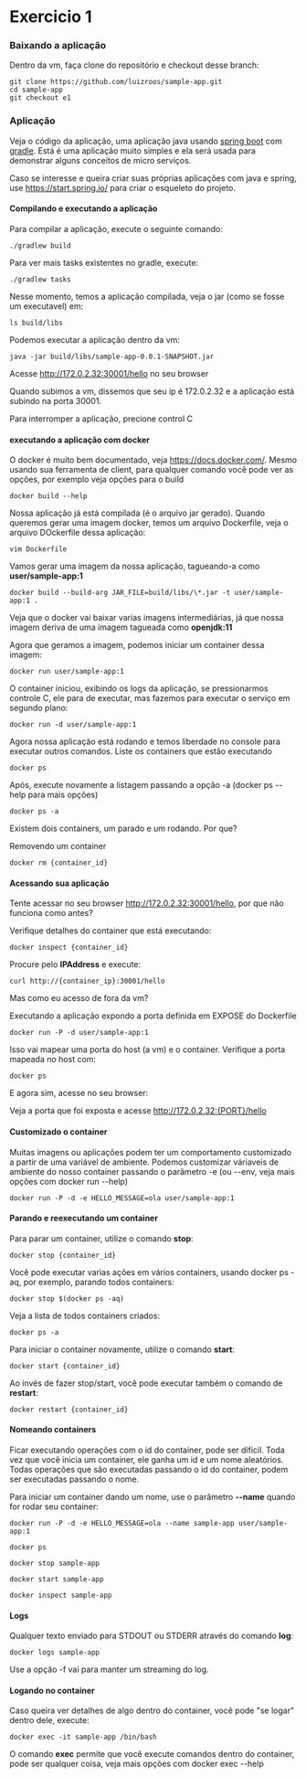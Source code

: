 # Exercicio 1

### Baixando a aplicação

Dentro da vm, faça clone do repositório e checkout desse branch:

```
git clone https://github.com/luizroos/sample-app.git
cd sample-app
git checkout e1
```
### Aplicação

Veja o código da aplicação, uma aplicação java usando [spring boot](https://spring.io/projects/spring-boot) com [gradle](https://gradle.org/). Está é uma aplicação muito simples e ela será usada para demonstrar alguns conceitos de micro serviços. 

Caso se interesse e queira criar suas próprias aplicações com java e spring, use https://start.spring.io/ para criar o esqueleto do projeto.

#### Compilando e executando a aplicação

Para compilar a aplicação, execute o seguinte comando:

```
./gradlew build
```

Para ver mais tasks existentes no gradle, execute:

```
./gradlew tasks
```

Nesse momento, temos a aplicação compilada, veja o jar (como se fosse um executavel) em:

```
ls build/libs
```
Podemos executar a aplicação dentro da vm:

```
java -jar build/libs/sample-app-0.0.1-SNAPSHOT.jar
```

Acesse http://172.0.2.32:30001/hello no seu browser

Quando subimos a vm, dissemos que seu ip é 172.0.2.32 e a aplicação está subindo na porta 30001.

Para interromper a aplicação, precione control C

#### executando a aplicação com docker

O docker é muito bem documentado, veja https://docs.docker.com/. Mesmo usando sua ferramenta de client, para qualquer comando você pode ver as opções, por exemplo veja opções para o build

```
docker build --help
```

Nossa aplicação já está compilada (é o arquivo jar gerado). Quando queremos gerar uma imagem docker, temos um arquivo Dockerfile, veja o arquivo DOckerfile dessa aplicação:

```
vim Dockerfile
```

Vamos gerar uma imagem da nossa aplicação, tagueando-a como **user/sample-app:1**

```
docker build --build-arg JAR_FILE=build/libs/\*.jar -t user/sample-app:1 .
```

Veja que o docker vai baixar varias imagens intermediárias, já que nossa imagem deriva de uma imagem tagueada como **openjdk:11**

Agora que geramos a imagem, podemos iniciar um container dessa imagem:

```
docker run user/sample-app:1
```

O container iniciou, exibindo os logs da aplicação, se pressionarmos controle C, ele para de executar, mas fazemos para executar o serviço em segundo plano:

```
docker run -d user/sample-app:1
```

Agora nossa aplicação está rodando e temos liberdade no console para executar outros comandos. Liste os containers que estão executando

```
docker ps
```

Após, execute novamente a listagem passando a opção -a (docker ps --help para mais opções)

```
docker ps -a
```

Existem dois containers, um parado e um rodando. Por que?

Removendo um container

```
docker rm {container_id}
```

#### Acessando sua aplicação

Tente acessar no seu browser http://172.0.2.32:30001/hello, por que não funciona como antes?

Verifique detalhes do container que está executando:

```
docker inspect {container_id}
```
Procure pelo **IPAddress** e execute:

```
curl http://{container_ip}:30001/hello
```

Mas como eu acesso de fora da vm?

Executando a aplicação expondo a porta definida em EXPOSE do Dockerfile

```
docker run -P -d user/sample-app:1
```

Isso vai mapear uma porta do host (a vm) e o container. Verifique a porta mapeada no host com:

```
docker ps
```

E agora sim, acesse no seu browser:

Veja a porta que foi exposta e acesse http://172.0.2.32:{PORT}/hello

#### Customizado o container

Muitas imagens ou aplicações podem ter um comportamento customizado a partir de uma variável de ambiente. Podemos customizar váriaveis de ambiente do nosso container passando o parâmetro -e (ou --env, veja mais opções com docker run --help)

```
docker run -P -d -e HELLO_MESSAGE=ola user/sample-app:1
```

#### Parando e reexecutando um container

Para parar um container, utilize o comando **stop**:

```
docker stop {container_id}
```

Você pode executar varias ações em vários containers, usando docker ps -aq, por exemplo, parando todos containers:

```
docker stop $(docker ps -aq)
```

Veja a lista de todos containers criados:

```
docker ps -a
```
Para iniciar o container novamente, utilize o comando **start**:

```
docker start {container_id}
```

Ao invés de fazer stop/start, você pode executar também o comando de **restart**:

```
docker restart {container_id}
```

#### Nomeando containers

Ficar executando operações com o id do container, pode ser dificil. Toda vez que você inicia um container, ele ganha um id e um nome aleatórios. Todas operações que são executadas passando o id do container, podem ser executadas passando o nome.

Para iniciar um container dando um nome, use o parâmetro  **--name** quando for rodar seu container:

```
docker run -P -d -e HELLO_MESSAGE=ola --name sample-app user/sample-app:1

docker ps

docker stop sample-app

docker start sample-app

docker inspect sample-app
```

#### Logs

Qualquer texto enviado para STDOUT ou STDERR através do comando **log**:

```
docker logs sample-app
```

Use a opção -f vai para manter um streaming do log.

#### Logando no container

Caso queira ver detalhes de algo dentro do container, você pode "se logar" dentro dele, execute:

```
docker exec -it sample-app /bin/bash
```

O comando **exec** permite que você execute comandos dentro do container, pode ser qualquer coisa, veja mais opções com docker exec --help

